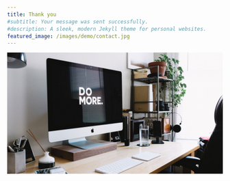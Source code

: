 ```yaml
---
title: Thank you
#subtitle: Your message was sent successfully.
#description: A sleek, modern Jekyll theme for personal websites.
featured_image: /images/demo/contact.jpg
---
```


![](/images/demo/about.jpg)
